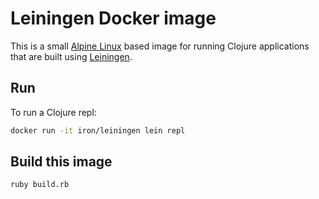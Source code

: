 # Leiningen Docker image

This is a small [Alpine Linux](http://www.alpinelinux.org/) based image for running Clojure applications that are built 
using [Leiningen](http://leiningen.org/).

## Run

To run a Clojure repl:

```sh
docker run -it iron/leiningen lein repl
```

## Build this image

```sh
ruby build.rb
```
